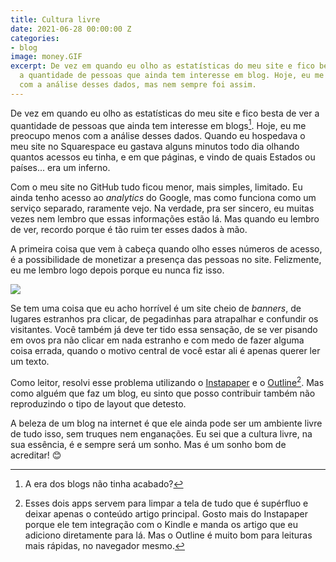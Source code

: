 ```yaml
---
title: Cultura livre
date: 2021-06-28 00:00:00 Z
categories:
- blog
image: money.GIF
excerpt: De vez em quando eu olho as estatísticas do meu site e fico besta de ver
  a quantidade de pessoas que ainda tem interesse em blog. Hoje, eu me preocupo menos
  com a análise desses dados, mas nem sempre foi assim.
---
```


De vez em quando eu olho as estatísticas do meu site e fico besta de ver a quantidade de pessoas que ainda tem interesse em blogs[^1]. Hoje, eu me preocupo menos com a análise desses dados. Quando eu hospedava o meu site no Squarespace eu gastava alguns minutos todo dia olhando quantos acessos eu tinha, e em que páginas, e vindo de quais Estados ou países... era um inferno.

Com o meu site no GitHub tudo ficou menor, mais simples, limitado. Eu ainda tenho acesso ao *analytics* do Google, mas como funciona como um serviço separado, raramente vejo. Na verdade, pra ser sincero, eu muitas vezes nem lembro que essas informações estão lá. Mas quando eu lembro de ver, recordo porque é tão ruim ter esses dados à mão.

A primeira coisa que vem à cabeça quando olho esses números de acesso, é a possibilidade de monetizar a presença das pessoas no site. Felizmente, eu me lembro logo depois porque eu nunca fiz isso. 

<img src="/assets/images/money.GIF">

Se tem uma coisa que eu acho horrível é um site cheio de *banners*, de lugares estranhos pra clicar, de pegadinhas para atrapalhar e confundir os visitantes. Você também já deve ter tido essa sensação, de se ver pisando em ovos pra não clicar em nada estranho e com medo de fazer alguma coisa errada, quando o motivo central de você estar ali é apenas querer ler um texto.

Como leitor, resolvi esse problema utilizando o [Instapaper](https://www.instapaper.com) e o [Outline](https://outline.com)[^2]. Mas como alguém que faz um blog, eu sinto que posso contribuir também não reproduzindo o tipo de layout que detesto.

A beleza de um blog na internet é que ele ainda pode ser um ambiente livre de tudo isso, sem truques nem enganações. Eu sei que a cultura livre, na sua essência, é e sempre será um sonho. Mas é um sonho bom de acreditar! 😊

[^1]: A era dos blogs não tinha acabado?
[^2]: Esses dois apps servem para limpar a tela de tudo que é supérfluo e deixar apenas o conteúdo artigo principal. Gosto mais do Instapaper porque ele tem integração com o Kindle e manda os artigo que eu adiciono diretamente para lá. Mas o Outline é muito bom para leituras mais rápidas, no navegador mesmo.
